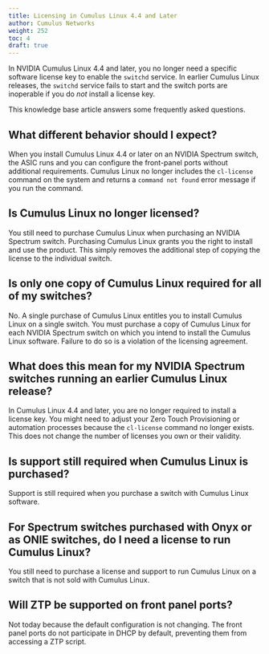```yaml
---
title: Licensing in Cumulus Linux 4.4 and Later
author: Cumulus Networks
weight: 252
toc: 4
draft: true
---
```

In NVIDIA Cumulus Linux 4.4 and later, you no longer need a specific software license key to enable the `switchd` service. In earlier Cumulus Linux releases, the `switchd` service fails to start and the switch ports are inoperable if you do *not* install a license key.

This knowledge base article answers some frequently asked questions.

## What different behavior should I expect?

When you install Cumulus Linux 4.4 or later on an NVIDIA Spectrum switch, the ASIC runs and you can configure the front-panel ports without additional requirements. Cumulus Linux no longer includes the `cl-license` command on the system and returns a `command not found` error message if you run the command.

## Is Cumulus Linux no longer licensed?

You still need to purchase Cumulus Linux when purchasing an NVIDIA Spectrum switch. Purchasing Cumulus Linux grants you the right to install and use the product. This simply removes the additional step of copying the license to the individual switch.

## Is only one copy of Cumulus Linux required for all of my switches?

No. A single purchase of Cumulus Linux entitles you to install Cumulus Linux on a single switch. You must purchase a copy of Cumulus Linux for each NVIDIA Spectrum switch on which you intend to install the Cumulus Linux software. Failure to do so is a violation of the licensing agreement.

## What does this mean for my NVIDIA Spectrum switches running an earlier Cumulus Linux release?

In Cumulus Linux 4.4 and later, you are no longer required to install a license key. You might need to adjust your Zero Touch Provisioning or automation processes because the `cl-license` command no longer exists. This does not change the number of licenses you own or their validity.

## Is support still required when Cumulus Linux is purchased?

Support is still required when you purchase a switch with Cumulus Linux software.

## For Spectrum switches purchased with Onyx or as ONIE switches, do I need a license to run Cumulus Linux?

You still need to purchase a license and support to run Cumulus Linux on a switch that is not sold with Cumulus Linux.

## Will ZTP be supported on front panel ports?

Not today because the default configuration is not changing. The front panel ports do not participate in DHCP by default, preventing them from accessing a ZTP script.
